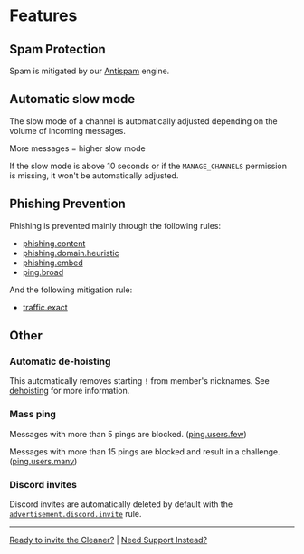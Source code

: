 # Features

## Spam Protection

Spam is mitigated by our [Antispam](antispam.md) engine.

## Automatic slow mode

The slow mode of a channel is automatically adjusted depending on the volume of incoming messages.

More messages = higher slow mode

If the slow mode is above 10 seconds or if the `MANAGE_CHANNELS` permission is missing, it won't be automatically adjusted.

## Phishing Prevention

Phishing is prevented mainly through the following rules:

-   [phishing.content](rules.md#phishingcontent)
-   [phishing.domain.heuristic](rules.md#phishingdomainheuristic)
-   [phishing.embed](rules.md#phishingembed)
-   [ping.broad](rules#pingbroad)

And the following mitigation rule:

-   [traffic.exact](mitigation.md#trafficexact)

## Other

### Automatic de-hoisting

This automatically removes starting `!` from member's nicknames.
See [dehoisting](dehoisting.md) for more information.

### Mass ping

Messages with more than 5 pings are blocked. ([ping.users.few](rules.md#pingusersfew))

Messages with more than 15 pings are blocked and result in a challenge. ([ping.users.many](rules.md#pingusersmany))

### Discord invites

Discord invites are automatically deleted by default with the [`advertisement.discord.invite`](rules.md#advertisementdiscordinvite) rule.

---

[Ready to invite the Cleaner?](/dash/) | [Need Support Instead?](/discord)
